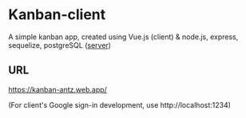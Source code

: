 # Kanban-client
A simple kanban app, created using Vue.js (client) & node.js, express, sequelize, postgreSQL ([server](https://github.com/AnthonyGunardi/kanban-server))


## URL
https://kanban-antz.web.app/

(For client's Google sign-in development, use http://localhost:1234)
